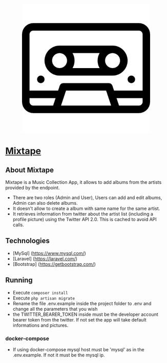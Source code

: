 <p align="center"><a href="http://mixtape.ga" target="_blank"><img src="https://raw.githubusercontent.com/2br/mixtape/main/public/images/logo.png" width="400">
<h1>Mixtape</h1></a></p>

## About Mixtape

Mixtape is a Music Collection App, it allows to add albums from the artists provided by the endpoint.

- There are two roles (Admin and User), Users can add and edit albums, Admin can also delete albums.
- It doesn't allow to create a album with same name for the same artist.
- It retrieves information from twitter about the artist list (including a profile picture) using the Twitter API 2.0. This is cached to avoid API calls.


## Technologies
- [MySql] (https://www.mysql.com/)
- [Laravel] (https://laravel.com/)
- [Bootstrap] (https://getbootstrap.com/)

## Running
- Execute ```composer install```
- Execute ```php artisan migrate```
- Rename the file .env.example inside the project folder to .env and change all the parameters that you wish
- the TWITTER_BEARER_TOKEN inside must be the developer account bearer token from the twitter. If not set the app will take default informations and pictures.

### docker-compose
- If using docker-compose mysql host must be 'mysql' as in the .env.example. If not it must be the mysql ip.


